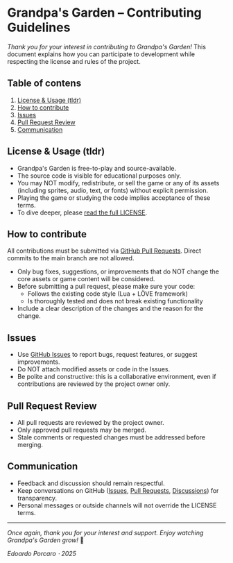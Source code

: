 # Grandpa's Garden – Contributing Guidelines

*Thank you for your interest in contributing to Grandpa's Garden!* This document explains how you can participate to development while respecting the license and rules of the project.

## Table of contens

1. [License & Usage (tldr)](#license--usage)
2. [How to contribute](#how-to-contribute)
3. [Issues](#issues)
4. [Pull Request Review](#pull-request-review)
5. [Communication](#communication)

## License & Usage (tldr)

- Grandpa's Garden is free-to-play and source-available.
- The source code is visible for educational purposes only.
- You may NOT modify, redistribute, or sell the game or any of its assets (including sprites, audio, text, or fonts) without explicit permission.
- Playing the game or studying the code implies acceptance of these terms.
- To dive deeper, please [read the full LICENSE](https://github.com/EdoardoPorcaro/GrandpasGarden/blob/main/LICENSE.md).

## How to contribute

All contributions must be submitted via [GitHub Pull Requests](https://github.com/EdoardoPorcaro/GrandpasGarden/pulls). Direct commits to the main branch are not allowed.

- Only bug fixes, suggestions, or improvements that do NOT change the 
  core assets or game content will be considered.
- Before submitting a pull request, please make sure your code:
  - Follows the existing code style (Lua + LÖVE framework)
  - Is thoroughly tested and does not break existing functionality
- Include a clear description of the changes and the reason for the change.

## Issues

- Use [GitHub Issues](https://github.com/EdoardoPorcaro/GrandpasGarden/issues) to report bugs, request features, or suggest improvements.
- Do NOT attach modified assets or code in the Issues.
- Be polite and constructive: this is a collaborative environment, even if contributions are reviewed by the project owner only.

## Pull Request Review

- All pull requests are reviewed by the project owner.
- Only approved pull requests may be merged.
- Stale comments or requested changes must be addressed before merging.

## Communication

- Feedback and discussion should remain respectful.
- Keep conversations on GitHub ([Issues](https://github.com/EdoardoPorcaro/GrandpasGarden/issues), [Pull Requests](https://github.com/EdoardoPorcaro/GrandpasGarden/pulls), [Discussions](https://github.com/EdoardoPorcaro/GrandpasGarden/discussions)) for transparency.
- Personal messages or outside channels will not override the LICENSE terms.

---

*Once again, thank you for your interest and support. Enjoy watching Grandpa's Garden grow!* 🌱

*Edoardo Porcaro ⋅ 2025*
